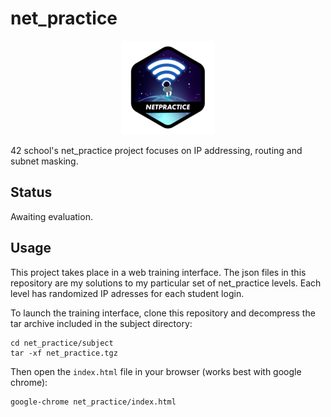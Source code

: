 # net_practice

<p align="center">
  <img src="https://github.com/mcombeau/mcombeau/blob/main/42_badges/netpracticen.png" alt="Net_Practice 42 project badge"/>
</p>

42 school's net_practice project focuses on IP addressing, routing and subnet masking.

## Status

Awaiting evaluation.

## Usage

This project takes place in a web training interface. The json files in this repository are my solutions to my particular set of net_practice levels. Each level has randomized IP adresses for each student login.

To launch the training interface, clone this repository and decompress the tar archive included in the subject directory: 

```shell
cd net_practice/subject
tar -xf net_practice.tgz
```

Then open the ```index.html``` file in your browser (works best with google chrome):

```shell
google-chrome net_practice/index.html
```
